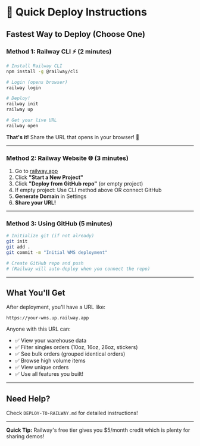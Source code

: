 # 🚀 Quick Deploy Instructions

## Fastest Way to Deploy (Choose One)

### **Method 1: Railway CLI** ⚡ (2 minutes)

```bash
# Install Railway CLI
npm install -g @railway/cli

# Login (opens browser)
railway login

# Deploy!
railway init
railway up

# Get your live URL
railway open
```

**That's it!** Share the URL that opens in your browser! 🎉

---

### **Method 2: Railway Website** 🌐 (3 minutes)

1. Go to [railway.app](https://railway.app)
2. Click **"Start a New Project"**
3. Click **"Deploy from GitHub repo"** (or empty project)
4. If empty project: Use CLI method above OR connect GitHub
5. **Generate Domain** in Settings
6. **Share your URL!**

---

### **Method 3: Using GitHub** (5 minutes)

```bash
# Initialize git (if not already)
git init
git add .
git commit -m "Initial WMS deployment"

# Create GitHub repo and push
# (Railway will auto-deploy when you connect the repo)
```

---

## What You'll Get

After deployment, you'll have a URL like:
```
https://your-wms.up.railway.app
```

Anyone with this URL can:
- ✅ View your warehouse data
- ✅ Filter singles orders (10oz, 16oz, 26oz, stickers)
- ✅ See bulk orders (grouped identical orders)
- ✅ Browse high volume items
- ✅ View unique orders
- ✅ Use all features you built!

---

## Need Help?

Check `DEPLOY-TO-RAILWAY.md` for detailed instructions!

---

**Quick Tip:** Railway's free tier gives you $5/month credit which is plenty for sharing demos!


